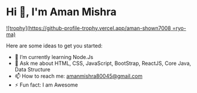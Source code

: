 ### <h1>Hi 👋, I'm Aman Mishra</h1>
[![trophy](https://github-profile-trophy.vercel.app/aman-shown7008
=ryo-ma)](https://github.com/ryo-ma/github-profile-trophy)
<!--
**aman-shown7008/aman-shown7008** is a ✨ _special_ ✨ repository because its `README.md` (this file) appears on your GitHub profile.
-->
Here are some ideas to get you started:
- 🌱 I’m currently learning Node.Js
- 💬 Ask me about HTML, CSS, JavaScript, BootStrap, ReactJS, Core Java, Data Structure
- 📫 How to reach me: amanmishra80045@gmail.com
- ⚡ Fun fact: I am Awesome

